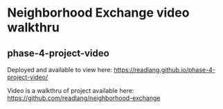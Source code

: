 # Neighborhood Exchange video walkthru
## phase-4-project-video
 

Deployed and available to view here:
https://readlang.github.io/phase-4-project-video/

Video is a walkthru of project available here:
https://github.com/readlang/neighborhood-exchange
